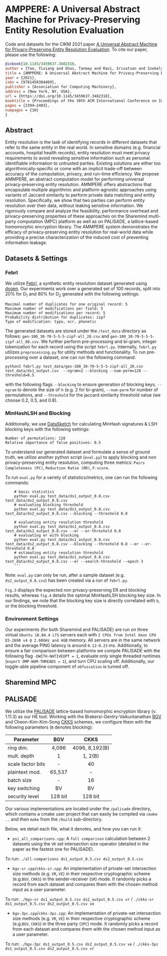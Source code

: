 # AMPPERE: A Universal Abstract Machine for Privacy-Preserving Entity Resolution Evaluation

Code and datasets for the CIKM 2021 paper [A Universal Abstract Machine for Privacy-Preserving Entity Resolution Evaluation](https://dl.acm.org/doi/pdf/10.1145/3459637.3482318). To cite our paper, please use the following:

```bibtex
@inbook{10.1145/3459637.3482318,
author = {Yao, Yixiang and Ghai, Tanmay and Ravi, Srivatsan and Szekely, Pedro},
title = {AMPPERE: A Universal Abstract Machine for Privacy-Preserving Entity Resolution Evaluation},
year = {2021},
isbn = {9781450384469},
publisher = {Association for Computing Machinery},
address = {New York, NY, USA},
url = {https://doi.org/10.1145/3459637.3482318},
booktitle = {Proceedings of the 30th ACM International Conference on Information & Knowledge Management},
pages = {2394–2403},
numpages = {10}
}
```

## Abstract

Entity resolution is the task of identifying records in different datasets that refer to the same entity in the real world. In sensitive domains (e.g. financial accounts, hospital health records), entity resolution must meet privacy requirements to avoid revealing sensitive information such as personal identifiable information to untrusted parties. Existing solutions are either too algorithmically-specific or come with an implicit trade-off between accuracy of the computation, privacy, and run-time efficiency. We propose AMMPERE, an abstract computation model for performing universal privacy-preserving entity resolution. AMMPERE offers abstractions that encapsulate multiple algorithmic and platform-agnostic approaches using variants of Jaccard similarity to perform private data matching and entity resolution. Specifically, we show that two parties can perform entity resolution over their data, without leaking sensitive information. We rigorously compare and analyze the feasibility, performance overhead and privacy-preserving properties of these approaches on the Sharemind multi-party computation (MPC) platform as well as on PALISADE, a lattice-based homomorphic encryption library. The AMMPERE system demonstrates the efficacy of privacy-preserving entity resolution for real-world data while providing a precise characterization of the induced cost of preventing information leakage.


## Datasets & Settings

### Febrl

We utilize [Febrl](https://recordlinkage.readthedocs.io/en/latest/ref-datasets.html), a synthetic entity resolution dataset generated using [dsgen](https://github.com/J535D165/FEBRL-fork-v0.4.2/tree/master/dsgen). Our experiments work over a generated set of 100 records, split into 20% for D<sub>1</sub> and 80% for D<sub>2</sub> generated with the following settings: 

```
Maximal number of duplicates for one original record: 5
Maximum number of modifications per field: 5
Maximum number of modifications per record: 5
Probability distribution for duplicates: zipf
Type of modification: typo, ocr, phonetic
```

The generated datasets are stored under the `/test_data` directory as follows: 
`gen-100_30-70-5-5-5-zipf-all_20.csv` and `gen-100_30-70-5-5-5-zipf-all_80.csv`. We further perform pre-processing and bi-gram, integer tokenization for each record using the script `febrl.py`. Internally, `febrl.py` utilizes `preprocessing.py` for utility methods and functionality. To run pre-processing over a dataset, one can run the following command:

```
python3 febrl.py test_data/gen-100_30-70-5-5-5-zipf-all_20.csv test_data/ds1_output.csv  --ngram=2 --blocking --num-perm=128 --threshold=0.5
```

with the following flags `--blocking` to ensure generation of blocking keys, `--ngram` to denote the size of n (e.g. 2 for bi-gram), `--num-perm` for number of permutations, and `--threshold` for the jaccard similarity threshold value (we choose 0.2, 0.5, and 0.8). 

### MinHashLSH and Blocking

Additionally, we use [DataSketch](https://github.com/ekzhu/datasketch) for calculating MinHash signatures & LSH blocking keys with the following settings: 

```
Number of permutations: 128
Relative importance of false positives: 0.5
```

To understand our generated dataset and formulate a sense of ground truth, we utilize another python script (`eval.py`) to apply blocking and non privacy-preserving entity resolution, computing three metrics: `Pairs Completeness (PC)`, `Reduction Ratio (RR)`, `F-score`. 

To run `eval.py` for a variety of statistics/metrics, one can run the following commands:

```
    # basic statistics
    python eval.py test_data/ds1_output_0.8.csv test_data/ds2_output_0.8.csv
    # evaluating blocking threshold
    python eval.py test_data/ds1_output_0.8.csv test_data/ds2_output_0.8.csv --blocking --threshold 0.8
    
    # evaluating entity resolution threshold
    python eval.py test_data/ds1_output_0.8.csv test_data/ds2_output_0.8.csv --er --er-threshold 0.8
    # evaluating er with blocking
    python eval.py test_data/ds1_output_0.8.csv test_data/ds2_output_0.8.csv --blocking --threshold 0.8 --er --er-threshold 0.8
    # estimating entity resolution threshold
    python eval.py test_data/ds1_output_0.8.csv test_data/ds2_output_0.8.csv --er --search-threshold --epoch 3
    '''
```

Note: `eval.py` can only be run, after a sample dataset (e.g. `ds2_output_0.8.csv`) has been created via a run of `febrl.py`. 

`Fig.3` displays the expected non privacy-preserving ER and blocking results, whereas `fig.4` details the optimal MinHashLSH blocking key size. In our findings, we note that the blocking key size is directly correlated with `b`, or the blocking threshold. 

### Environment Settings

Our experiments (for both Sharemind and PALISADE) are run on three virtual `Ubuntu
18.04.4 LTS` servers each with `2 CPUs from Intel Xeon CPU E5-2690 v4 @ 2.60GHz and 4GB` memory. All servers are in the same network and the average PING latency is around `0.12-0.23` ms. Additionally, to ensure a fair comparison between platforms we compile PALISADE with the following flag `-DWITH-NATIVEOPT = 1`, evaluate only single threaded runtimes (`export OMP-NUM-THREADS = 1`), and turn CPU scaling off. Additionally, our toggle-able pipeline component of `obfuscation` is turned off.

## Sharemind MPC

## PALISADE

We utilize the [PALISADE](https://gitlab.com/palisade/palisade-release) lattice-based homomorphic encryption library (v. 1.11.3) as our HE tool. Working with the Brakersi-Gentry-Vaikuntanathan [BGV](https://eprint.iacr.org/2011/277.pdf) and Cheon-Kim-Kim-Song [CKKS](https://eprint.iacr.org/2016/421.pdf) schemes, we configure them with the following parameters (`B` denotes blocking): 

| Parameter      | BGV | CKKS | 
|------------------|:------:|:----:|
| ring dim.        | 4,096   | 4096, 8,192(B) |
| mult. depth      |   1     |  1, 2(B)       |
| scale factor bits|   -     |  40            | 
| plaintext mod.   | 65,537  |  -             |
| batch size       |   -     |  16            | 
| key switching    |   BV    |  BV            |
| security level   | 128 bit |  128 bit       |  

Our various implementations are located under the `/palisade` directory, which contains a cmake user project that can easily be compiled via `cmake ..` and then `make` from the `/build` sub-directory. 

Below, we detail each file, what it denotes, and how you can run it:

- `psi_all_comparisons.cpp`: A `full comparison` calculation between 2 datasets using the `VR` set intersection size operator (detailed in the paper as the fastest one for PALISADE). 

To run: `./all-comparisons ds1_output_0.5.csv ds2_output_0.5.csv`

- `bgv-sr.cpp`/`ckks-sr.cpp`: An implementation of private-set intersection size methods (e.g. `VR`, `VE`) in their respective cryptographic scheme (e.g.`BGV`, `CKKS`) in the sender-receiver (`SR`) mode. It randomly picks a record from each dataset and compares them with the chosen method input as a user parameter. 

To run: `./bgv-sr ds1_output_0.5.csv ds2_output_0.5.csv vr` / `./ckks-sr ds1_output_0.5.csv ds2_output_0.5.csv ve`

- `bgv-3pc.cpp`/`ckks-3pc.cpp`: An implementation of private-set intersection size methods (e.g. `VR`, `VE`) in their respective cryptographic scheme (e.g.`BGV`, `CKKS`) in the three party (`3PC`) mode. It randomly picks a record from each dataset and compares them with the chosen method input as a user parameter. 

To run: `./bgv-3pc ds1_output_0.5.csv ds2_output_0.5.csv ve` / `./ckks-3pc ds1_output_0.5.csv ds2_output_0.5.csv vr`

